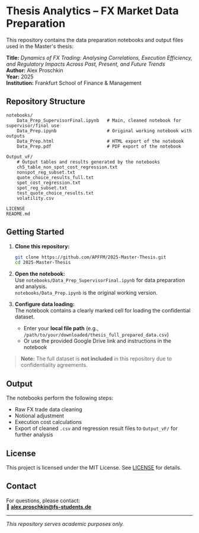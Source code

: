 # Thesis Analytics – FX Market Data Preparation

This repository contains the data preparation notebooks and output files used in the Master's thesis:

**Title:** *Dynamics of FX Trading: Analysing Correlations, Execution Efficiency, and Regulatory Impacts Across Past, Present, and Future Trends*  
**Author:** Alex Proschkin  
**Year:** 2025  
**Institution:** Frankfurt School of Finance & Management

## Repository Structure

```
notebooks/
    Data_Prep_SupervisorFinal.ipynb   # Main, cleaned notebook for supervisor/final use
    Data_Prep.ipynb                   # Original working notebook with outputs
    Data_Prep.html                    # HTML export of the notebook
    Data_Prep.pdf                     # PDF export of the notebook

Output_vF/
    # Output tables and results generated by the notebooks
    ch5_table_non_spot_cost_regression.txt
    nonspot_reg_subset.txt
    quote_choice_results_full.txt
    spot_cost_regression.txt
    spot_reg_subset.txt
    test_quote_choice_results.txt
    volatility.csv

LICENSE
README.md
```

## Getting Started

1. **Clone this repository:**
    ```bash
    git clone https://github.com/APFFM/2025-Master-Thesis.git
    cd 2025-Master-Thesis
    ```

2. **Open the notebook:**  
   Use `notebooks/Data_Prep_SupervisorFinal.ipynb` for data preparation and analysis.  
   `notebooks/Data_Prep.ipynb` is the original working version.

3. **Configure data loading:**  
   The notebook contains a clearly marked cell for loading the confidential dataset.  
   - Enter your **local file path** (e.g., `/path/to/your/downloaded/thesis_full_prepared_data.csv`)
   - Or use the provided Google Drive link and instructions in the notebook

> **Note:** The full dataset is **not included** in this repository due to confidentiality agreements.

## Output

The notebooks perform the following steps:
- Raw FX trade data cleaning
- Notional adjustment
- Execution cost calculations
- Export of cleaned `.csv` and regression result files to `Output_vF/` for further analysis

## License

This project is licensed under the MIT License. See [LICENSE](LICENSE) for details.

## Contact

For questions, please contact:  
**📧 alex.proschkin@fs-students.de**

---

*This repository serves academic purposes only.*
